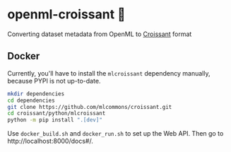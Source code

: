 # openml-croissant 🥐
Converting dataset metadata from OpenML to [Croissant](https://github.com/mlcommons/croissant) format

## Docker

Currently, you'll have to install the `mlcroissant` dependency manually, because PYPI is not
up-to-date.

```bash
mkdir dependencies
cd dependencies
git clone https://github.com/mlcommons/croissant.git
cd croissant/python/mlcroissant
python -m pip install ".[dev]"
```


Use `docker_build.sh` and `docker_run.sh` to set up the Web API.
Then go to http://localhost:8000/docs#/.
